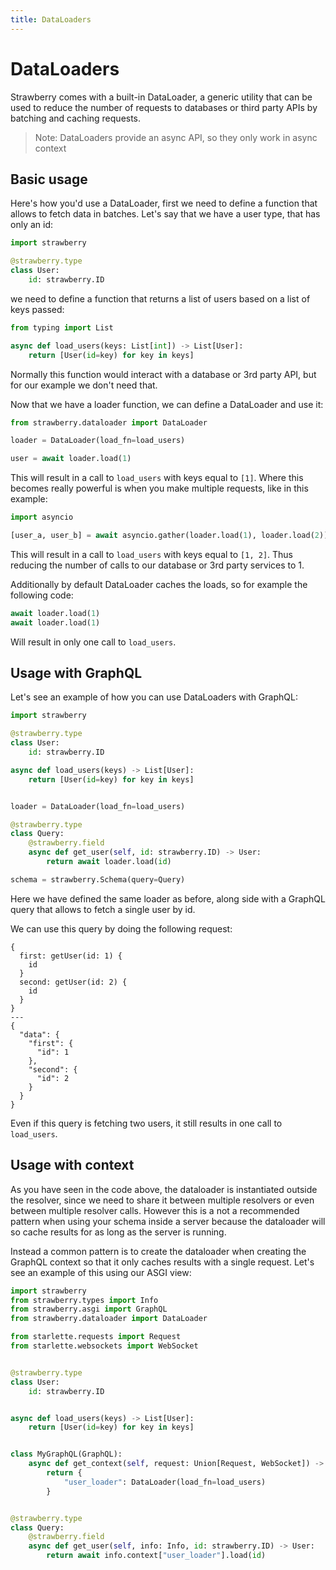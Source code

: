 ```yaml
---
title: DataLoaders
---
```


# DataLoaders

Strawberry comes with a built-in DataLoader, a generic utility that can be used
to reduce the number of requests to databases or third party APIs by batching
and caching requests.

> Note: DataLoaders provide an async API, so they only work in async context

## Basic usage

Here's how you'd use a DataLoader, first we need to define a function that
allows to fetch data in batches. Let's say that we have a user type, that has
only an id:

```python
import strawberry

@strawberry.type
class User:
    id: strawberry.ID
```

we need to define a function that returns a list of users based on a list of
keys passed:

```python
from typing import List

async def load_users(keys: List[int]) -> List[User]:
    return [User(id=key) for key in keys]
```

Normally this function would interact with a database or 3rd party API, but for
our example we don't need that.

Now that we have a loader function, we can define a DataLoader and use it:

```python
from strawberry.dataloader import DataLoader

loader = DataLoader(load_fn=load_users)

user = await loader.load(1)
```

This will result in a call to `load_users` with keys equal to `[1]`. Where this
becomes really powerful is when you make multiple requests, like in this
example:

```python
import asyncio

[user_a, user_b] = await asyncio.gather(loader.load(1), loader.load(2))
```

This will result in a call to `load_users` with keys equal to `[1, 2]`. Thus
reducing the number of calls to our database or 3rd party services to 1.

Additionally by default DataLoader caches the loads, so for example the
following code:

```python
await loader.load(1)
await loader.load(1)
```

Will result in only one call to `load_users`.

## Usage with GraphQL

Let's see an example of how you can use DataLoaders with GraphQL:

```python
import strawberry

@strawberry.type
class User:
    id: strawberry.ID

async def load_users(keys) -> List[User]:
    return [User(id=key) for key in keys]


loader = DataLoader(load_fn=load_users)

@strawberry.type
class Query:
    @strawberry.field
    async def get_user(self, id: strawberry.ID) -> User:
        return await loader.load(id)

schema = strawberry.Schema(query=Query)
```

Here we have defined the same loader as before, along side with a GraphQL query
that allows to fetch a single user by id.

We can use this query by doing the following request:

```graphql+response
{
  first: getUser(id: 1) {
    id
  }
  second: getUser(id: 2) {
    id
  }
}
---
{
  "data": {
    "first": {
      "id": 1
    },
    "second": {
      "id": 2
    }
  }
}
```

Even if this query is fetching two users, it still results in one call to
`load_users`.

## Usage with context

As you have seen in the code above, the dataloader is instantiated outside the
resolver, since we need to share it between multiple resolvers or even between
multiple resolver calls. However this is a not a recommended pattern when using
your schema inside a server because the dataloader will so cache results for as
long as the server is running.

Instead a common pattern is to create the dataloader when creating the GraphQL
context so that it only caches results with a single request. Let's see an
example of this using our ASGI view:

```python
import strawberry
from strawberry.types import Info
from strawberry.asgi import GraphQL
from strawberry.dataloader import DataLoader

from starlette.requests import Request
from starlette.websockets import WebSocket


@strawberry.type
class User:
    id: strawberry.ID


async def load_users(keys) -> List[User]:
    return [User(id=key) for key in keys]


class MyGraphQL(GraphQL):
    async def get_context(self, request: Union[Request, WebSocket]) -> Any:
        return {
            "user_loader": DataLoader(load_fn=load_users)
        }


@strawberry.type
class Query:
    @strawberry.field
    async def get_user(self, info: Info, id: strawberry.ID) -> User:
        return await info.context["user_loader"].load(id)
```
